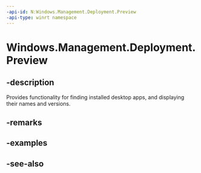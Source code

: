 ```yaml
---
-api-id: N:Windows.Management.Deployment.Preview
-api-type: winrt namespace
---
```


# Windows.Management.Deployment.Preview

## -description
Provides functionality for finding installed desktop apps, and displaying their names and versions.

## -remarks

## -examples

## -see-also